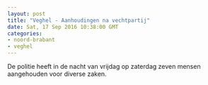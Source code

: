 ```yaml
---
layout: post
title: "Veghel - Aanhoudingen na vechtpartij"
date: Sat, 17 Sep 2016 10:38:00 GMT
categories: 
- noord-brabant 
- veghel 
---
```


De politie heeft in de nacht van vrijdag op zaterdag zeven mensen aangehouden voor diverse zaken.
